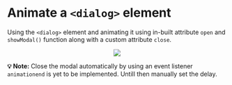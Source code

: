 # Animate a `<dialog>` element

Using the `<dialog>` element and animating it using in-built attribute `open` and `showModal()` function along with a custom attribute `close`.

<p align="center">
  <img src="https://media3.giphy.com/media/VqiScA4E8Z0bN0eqwN/giphy.gif?cid=790b76112bd655fb3b6847aae12ca2e30e0a2891462e5286&rid=giphy.gif&ct=g">
</p>

**:bulb: Note:** Close the modal automatically by using an event listener `animationend` is yet to be implemented. Untill then manually set the delay.
